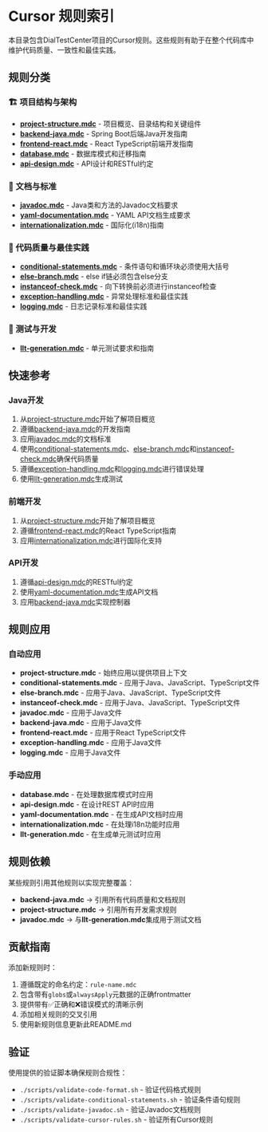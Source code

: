 # Cursor 规则索引

本目录包含DialTestCenter项目的Cursor规则。这些规则有助于在整个代码库中维护代码质量、一致性和最佳实践。

## 规则分类

### 🏗️ 项目结构与架构
- **[project-structure.mdc](project-structure.mdc)** - 项目概览、目录结构和关键组件
- **[backend-java.mdc](backend-java.mdc)** - Spring Boot后端Java开发指南
- **[frontend-react.mdc](frontend-react.mdc)** - React TypeScript前端开发指南
- **[database.mdc](database.mdc)** - 数据库模式和迁移指南
- **[api-design.mdc](api-design.mdc)** - API设计和RESTful约定

### 📝 文档与标准
- **[javadoc.mdc](javadoc.mdc)** - Java类和方法的Javadoc文档要求
- **[yaml-documentation.mdc](yaml-documentation.mdc)** - YAML API文档生成要求
- **[internationalization.mdc](internationalization.mdc)** - 国际化(i18n)指南

### 🔧 代码质量与最佳实践
- **[conditional-statements.mdc](conditional-statements.mdc)** - 条件语句和循环块必须使用大括号
- **[else-branch.mdc](else-branch.mdc)** - else if链必须包含else分支
- **[instanceof-check.mdc](instanceof-check.mdc)** - 向下转换前必须进行instanceof检查
- **[exception-handling.mdc](exception-handling.mdc)** - 异常处理标准和最佳实践
- **[logging.mdc](logging.mdc)** - 日志记录标准和最佳实践

### 🧪 测试与开发
- **[llt-generation.mdc](llt-generation.mdc)** - 单元测试要求和指南

## 快速参考

### Java开发
1. 从[project-structure.mdc](project-structure.mdc)开始了解项目概览
2. 遵循[backend-java.mdc](backend-java.mdc)的开发指南
3. 应用[javadoc.mdc](javadoc.mdc)的文档标准
4. 使用[conditional-statements.mdc](conditional-statements.mdc)、[else-branch.mdc](else-branch.mdc)和[instanceof-check.mdc](instanceof-check.mdc)确保代码质量
5. 遵循[exception-handling.mdc](exception-handling.mdc)和[logging.mdc](logging.mdc)进行错误处理
6. 使用[llt-generation.mdc](llt-generation.mdc)生成测试

### 前端开发
1. 从[project-structure.mdc](project-structure.mdc)开始了解项目概览
2. 遵循[frontend-react.mdc](frontend-react.mdc)的React TypeScript指南
3. 应用[internationalization.mdc](internationalization.mdc)进行国际化支持

### API开发
1. 遵循[api-design.mdc](api-design.mdc)的RESTful约定
2. 使用[yaml-documentation.mdc](yaml-documentation.mdc)生成API文档
3. 应用[backend-java.mdc](backend-java.mdc)实现控制器

## 规则应用

### 自动应用
- **project-structure.mdc** - 始终应用以提供项目上下文
- **conditional-statements.mdc** - 应用于Java、JavaScript、TypeScript文件
- **else-branch.mdc** - 应用于Java、JavaScript、TypeScript文件
- **instanceof-check.mdc** - 应用于Java、JavaScript、TypeScript文件
- **javadoc.mdc** - 应用于Java文件
- **backend-java.mdc** - 应用于Java文件
- **frontend-react.mdc** - 应用于React TypeScript文件
- **exception-handling.mdc** - 应用于Java文件
- **logging.mdc** - 应用于Java文件

### 手动应用
- **database.mdc** - 在处理数据库模式时应用
- **api-design.mdc** - 在设计REST API时应用
- **yaml-documentation.mdc** - 在生成API文档时应用
- **internationalization.mdc** - 在处理i18n功能时应用
- **llt-generation.mdc** - 在生成单元测试时应用

## 规则依赖

某些规则引用其他规则以实现完整覆盖：

- **backend-java.mdc** → 引用所有代码质量和文档规则
- **project-structure.mdc** → 引用所有开发需求规则
- **javadoc.mdc** → 与**llt-generation.mdc**集成用于测试文档

## 贡献指南

添加新规则时：
1. 遵循既定的命名约定：`rule-name.mdc`
2. 包含带有`globs`或`alwaysApply`元数据的正确frontmatter
3. 提供带有✅正确和❌错误模式的清晰示例
4. 添加相关规则的交叉引用
5. 使用新规则信息更新此README.md

## 验证

使用提供的验证脚本确保规则合规性：
- `./scripts/validate-code-format.sh` - 验证代码格式规则
- `./scripts/validate-conditional-statements.sh` - 验证条件语句规则
- `./scripts/validate-javadoc.sh` - 验证Javadoc文档规则
- `./scripts/validate-cursor-rules.sh` - 验证所有Cursor规则
